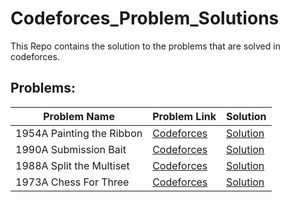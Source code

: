 # Codeforces_Problem_Solutions
This Repo contains the solution to the problems that are solved in codeforces.

## Problems:

| Problem Name | Problem Link | Solution |
| ----------- | ------------ | -------- |
|1954A  Painting the Ribbon|[Codeforces](https://codeforces.com/problemset/problem/1954/A)|[Solution](./1954A.cpp)|
|1990A  Submission Bait|[Codeforces](https://codeforces.com/problemset/problem/1990/A)|[Solution](./1990A.cpp)|
|1988A  Split the Multiset|[Codeforces](https://codeforces.com/problemset/problem/1988/A)|[Solution](./1988A.cpp)|
|1973A  Chess For Three|[Codeforces](https://codeforces.com/problemset/problem/1973/A)|[Solution](./1973A.cpp)|
